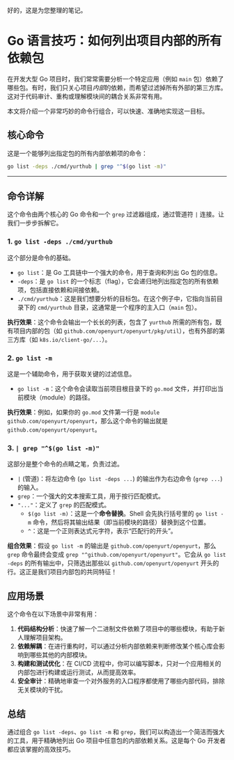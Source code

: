 好的，这是为您整理的笔记。

# Go 语言技巧：如何列出项目内部的所有依赖包

在开发大型 Go 项目时，我们常常需要分析一个特定应用（例如 `main` 包）依赖了哪些包。有时，我们只关心项目*内部*的依赖，而希望过滤掉所有外部的第三方库。这对于代码审计、重构或理解模块间的耦合关系非常有用。

本文将介绍一个非常巧妙的命令行组合，可以快速、准确地实现这一目标。

## 核心命令

这是一个能够列出指定包的所有内部依赖项的命令：

```bash
go list -deps ./cmd/yurthub | grep "^$(go list -m)"
```

---

## 命令详解

这个命令由两个核心的 Go 命令和一个 `grep` 过滤器组成，通过管道符 `|` 连接。让我们一步步拆解它。

### 1. `go list -deps ./cmd/yurthub`

这个部分是命令的基础。

*   `go list`：是 Go 工具链中一个强大的命令，用于查询和列出 Go 包的信息。
*   `-deps`：是 `go list` 的一个标志（flag），它会递归地列出指定包的所有依赖项，包括直接依赖和间接依赖。
*   `./cmd/yurthub`：这是我们想要分析的目标包。在这个例子中，它指向当前目录下的 `cmd/yurthub` 目录，这通常是一个程序的主入口（`main` 包）。

**执行效果**：这个命令会输出一个长长的列表，包含了 `yurthub` 所需的所有包，既有项目内部的包（如 `github.com/openyurt/openyurt/pkg/util`），也有外部的第三方库（如 `k8s.io/client-go/...`）。

### 2. `go list -m`

这是一个辅助命令，用于获取关键的过滤信息。

*   `go list -m`：这个命令会读取当前项目根目录下的 `go.mod` 文件，并打印出当前模块（module）的路径。

**执行效果**：例如，如果你的 `go.mod` 文件第一行是 `module github.com/openyurt/openyurt`，那么这个命令的输出就是 `github.com/openyurt/openyurt`。

### 3. `| grep "^$(go list -m)"`

这部分是整个命令的点睛之笔，负责过滤。

*   `|` (管道)：将左边命令 (`go list -deps ...`) 的输出作为右边命令 (`grep ...`) 的输入。
*   `grep`：一个强大的文本搜索工具，用于按行匹配模式。
*   `"..."`：定义了 `grep` 的匹配模式。
    *   `$(go list -m)`：这是一个**命令替换**。Shell 会先执行括号里的 `go list -m` 命令，然后将其输出结果（即当前模块的路径）替换到这个位置。
    *   `^`：这是一个正则表达式元字符，表示“匹配行的开头”。

**组合效果**：假设 `go list -m` 的输出是 `github.com/openyurt/openyurt`，那么 `grep` 命令最终会变成 `grep "^github.com/openyurt/openyurt"`。它会从 `go list -deps` 的所有输出中，只筛选出那些以 `github.com/openyurt/openyurt` 开头的行。这正是我们项目内部包的共同特征！

## 应用场景

这个命令在以下场景中非常有用：

1.  **代码结构分析**：快速了解一个二进制文件依赖了项目中的哪些模块，有助于新人理解项目架构。
2.  **依赖解耦**：在进行重构时，可以通过分析内部依赖来判断修改某个核心库会影响到哪些其他的内部模块。
3.  **构建和测试优化**：在 CI/CD 流程中，你可以编写脚本，只对一个应用相关的内部包进行构建或运行测试，从而提高效率。
4.  **安全审计**：精确地审查一个对外服务的入口程序都使用了哪些内部代码，排除无关模块的干扰。

## 总结

通过组合 `go list -deps`、`go list -m` 和 `grep`，我们可以构造出一个简洁而强大的工具，用于精确地列出 Go 项目中任意包的内部依赖关系。这是每个 Go 开发者都应该掌握的高效技巧。